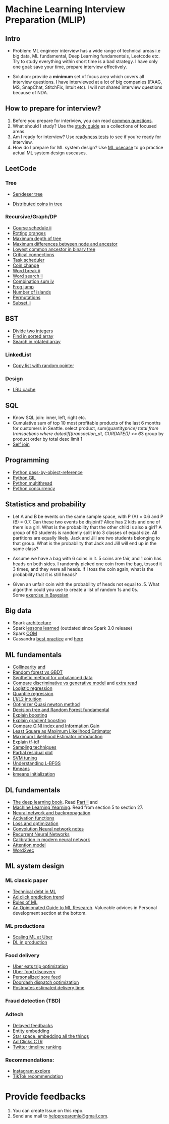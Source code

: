 # Machine Learning Interview Preparation (MLIP)
## Intro
* Problem: ML engineer interview has a wide range of technical areas i.e big data, ML fundamental, Deep Learning fundamentals, Leetcode etc. Try to study everything within short time is a bad strategy. I have only one goal: save your time, prepare interview effectively. 

* Solution: provide a **minimum** set of focus area which covers all interview questions. I have interviewed at a lot of big companies (FAAG, MS, SnapChat, StitchFix, Intuit etc). I will not shared interview questions because of NDA. 

## How to prepare for interview? 
1. Before you prepare for interiview, you can read [common questions](start.md). 
2. What should I study? Use the [study guide](README.md) as a collections of focused areas. 
3. Am I ready for interview? Use [readyness tests](ready.md) to see if you're  ready for interview. 
4. How do I prepare for ML system design? Use [ML usecase](design.md) to go practice actual ML system design usecases. 



## LeetCode

### Tree
* [Ser/deser tree](https://leetcode.com/problems/serialize-and-deserialize-n-ary-tree/)

* [Distributed coins in tree](https://leetcode.com/problems/distribute-coins-in-binary-tree/)

### Recursive/Graph/DP
* [Course schedule ii](https://leetcode.com/problems/course-schedule-ii/)
* [Rotting oranges](https://leetcode.com/problems/rotting-oranges/)
* [Maximum depth of tree](https://leetcode.com/problems/maximum-depth-of-n-ary-tree/)
* [Maximum differences between node and ancestor](https://leetcode.com/problems/maximum-difference-between-node-and-ancestor/)
* [Lowest common ancestor in binary tree](https://leetcode.com/problems/lowest-common-ancestor-of-a-binary-tree)
* [Critical connections](https://leetcode.com/problems/critical-connections-in-a-network)
* [Task scheduler](https://leetcode.com/problems/task-scheduler/)
* [Coin change](https://leetcode.com/problems/coin-change/submissions/)
* [Word break ii](https://leetcode.com/problems/word-break-ii/)
* [Word search ii](https://leetcode.com/problems/word-search-ii/)
* [Combination sum iv](https://leetcode.com/problems/combination-sum-iv/)
* [Frog jump](https://leetcode.com/problems/frog-jump/)
* [Number of islands](https://leetcode.com/problems/number-of-distinct-islands)
* [Permutations](https://leetcode.com/problems/permutations)
* [Subset ii](https://leetcode.com/problems/subsets-ii/submissions/)
## BST
* [Divide two integers](https://leetcode.com/problems/divide-two-integers/submissions/)
* [Find in sorted array](https://leetcode.com/problems/find-first-and-last-position-of-element-in-sorted-array)
* [Search in rotated array](https://leetcode.com/problems/search-in-rotated-sorted-array/)
### LinkedList
* [Copy list with random pointer](https://leetcode.com/problems/copy-list-with-random-pointer/)
### Design
* [LRU cache](https://leetcode.com/problems/lru-cache/solution/)

## SQL
* Know SQL join: inner, left, right etc. 
* Cumulative sum of top 10 most profitable products of the last 6 months for customers in Seattle. select product, sum(quantity*price) total from transactions where datediff(transaction_dt, CURDATE()) <= 6*3 group by product order by total desc limit 1
* [Self join](https://www.sqlservertutorial.net/sql-server-basics/sql-server-self-join/)

## Programming
* [Python pass-by-object-reference](https://robertheaton.com/2014/02/09/pythons-pass-by-object-reference-as-explained-by-philip-k-dick/)
* [Python GIL](https://realpython.com/python-gil/)
* [Python multithread](https://realpython.com/intro-to-python-threading/)
* [Python concurrency](https://realpython.com/python-concurrency/)

## Statistics and probability
* Let A and B be events on the same sample space, with P (A) = 0.6 and P (B) = 0.7. Can these two events be disjoint?
Alice has 2 kids and one of them is a girl. What is the probability that the other child is also a girl? 
A group of 60 students is randomly split into 3 classes of equal size. All partitions are equally likely. Jack and Jill are two students belonging to that group. What is the probability that Jack and Jill will end up in the same class? 
* Assume we have a bag with 6 coins in it. 5 coins are fair, and 1 coin has heads on both sides. I randomly picked one coin from the bag, tossed it 3 times, and they were all heads. If I toss the coin again, what is the probability that it is still heads?

* Given an unfair coin with the probability of heads not equal to .5. What algorithm could you use to create a list of random 1s and 0s.  
Some [exercise in Bayesian](https://blogs.kent.ac.uk/jonw/files/2015/04/Puza2005.pdf)

## Big data
* Spark [architecture](http://datastrophic.io/core-concepts-architecture-and-internals-of-apache-spark/)
* Spark [lessons learned](https://databricks.com/blog/2016/08/31/apache-spark-scale-a-60-tb-production-use-case.html) (outdated since Spark 3.0 release)  
* Spark [OOM](https://stackoverflow.com/questions/21138751/spark-java-lang-outofmemoryerror-java-heap-space)
* Cassandra [best practice](https://tech.ebayinc.com/engineering/cassandra-data-modeling-best-practices-part-1/) and [here](https://cassandra.apache.org/doc/latest/data_modeling/intro.html)


## ML fundamentals
* [Collinearity](https://statisticsbyjim.com/regression/multicollinearity-in-regression-analysis/) [and](https://www.youtube.com/watch?v=Cba9LJ9lS8s)
* [Random forest vs GBDT](http://fastml.com/what-is-better-gradient-boosted-trees-or-random-forest/)
* [Synthetic method for unbalanced data](https://www.jair.org/index.php/jair/article/download/10302/24590)
* [Compare discriminative vs generative model](https://medium.com/@mlengineer/generative-and-discriminative-models-af5637a66a3) and [extra read](http://ai.stanford.edu/~ang/papers/nips01-discriminativegenerative.pdf)
* [Logistic regression](https://www.youtube.com/watch?v=-la3q9d7AKQ)
* [Quantile regression](https://www.youtube.com/watch?v=s203ScTy4xQ&t=954s)
* [L1/L2 intuition](https://www.linkedin.com/pulse/intuitive-visual-explanation-differences-between-l1-l2-xiaoli-chen/)
* [Optimizer Quasi newton method](http://www.seas.ucla.edu/~vandenbe/236C/lectures/qnewton.pdf)
* [Decision tree and Random Forest fundamental](https://people.csail.mit.edu/dsontag/courses/ml16/slides/lecture11.pdf)
* [Explain boosting](https://web.stanford.edu/~hastie/TALKS/boost.pdf)
* [Explain gradient boosting](https://www.youtube.com/watch?v=wPqtzj5VZus)
* [Compare GINI index and Information Gain](https://www.unine.ch/files/live/sites/imi/files/shared/documents/papers/Gini_index_fulltext.pdf)
* [Least Square as Maximum Likelihood Estimator](https://www.youtube.com/watch?v=_-Gnu498s3o)
* [Maximum Likelihood Estimator introduction](https://www.youtube.com/watch?v=jpHreXjtw1Q)
* [Explain tf-idf](http://citeseerx.ist.psu.edu/viewdoc/download?doi=10.1.1.97.7340&rep=rep1&type=pdf)
* [Sampling techniques](https://towardsdatascience.com/sampling-techniques-a4e34111d808)
* [Partial residual plot](https://en.wikipedia.org/wiki/Partial_residual_plot)
* [SVM tuning](https://www.hackerearth.com/blog/developers/simple-tutorial-svm-parameter-tuning-python-r/)
* [Understanding L-BFGS](https://aria42.com/blog/2014/12/understanding-lbfgs)
* [Kmeans](https://stanford.edu/~cpiech/cs221/handouts/kmeans.html)
* [kmeans initialization](https://www.coursera.org/lecture/cluster-analysis/3-3-initialization-of-k-means-clustering-bPyBl)


## DL fundamentals
* [The deep learning book](https://www.deeplearningbook.org/). Read [Part ii](https://www.deeplearningbook.org/contents/part_practical.html) and 
* [Machine Learning Yearning](https://d2wvfoqc9gyqzf.cloudfront.net/content/uploads/2018/09/Ng-MLY01-13.pdf). Read from section 5 to section 27.
* [Neural network and backpropagation](http://cs231n.stanford.edu/slides/2020/lecture_4.pdf)
* [Activation functions](https://missinglink.ai/guides/neural-network-concepts/7-types-neural-network-activation-functions-right/)
* [Loss and optimization](http://cs231n.stanford.edu/slides/2020/lecture_3.pdf)
* [Convolution Neural network notes](https://cs231n.github.io/convolutional-networks/)
* [Recurrent Neural Networks](http://cs231n.stanford.edu/slides/2020/lecture_10.pdf)
* [Calibration in modern neural network](https://arxiv.org/pdf/1706.04599.pdf)
* [Attention model](https://www.youtube.com/watch?v=quoGRI-1l0A&list=RDCMUCcIXc5mJsHVYTZR1maL5l9w&index=2)
* [Word2vec](https://papers.nips.cc/paper/5021-distributed-representations-of-words-and-phrases-and-their-compositionality.pdf)


## ML system design
### ML classic paper
* [Technical debt in ML](https://papers.nips.cc/paper/5656-hidden-technical-debt-in-machine-learning-systems.pdf)
* [Ad click prediction trend](https://storage.googleapis.com/pub-tools-public-publication-data/pdf/41159.pdf)
* [Rules of ML](https://developers.google.com/machine-learning/guides/rules-of-ml)
* [An Opinionated Guide to ML Research](http://joschu.net/blog/opinionated-guide-ml-research.html). Valueable advices in Personal development section at the bottom.

### ML productions
* [Scaling ML at Uber](https://eng.uber.com/scaling-michelangelo/)
* [DL in production](https://github.com/alirezadir/Production-Level-Deep-Learning)
### Food delivery
* [Uber eats trip optimization](https://eng.uber.com/uber-eats-trip-optimization/)
* [Uber food discovery](https://eng.uber.com/uber-eats-query-understanding/)
* [Personalized sore feed](https://blog.doordash.com/personalized-store-feed-with-vector-embeddings-251ad7a2c09a)
* [Doordash dispatch optimization](https://doordash.engineering/2020/02/28/next-generation-optimization-for-dasher-dispatch-at-doordash/)
* [Postmates estimated delivery time](http://engineering.postmates.com/Estimating-Delivery-Times/)

### Fraud detection (TBD)

### Adtech
* [Delayed feedbacks](https://blog.twitter.com/engineering/en_us/topics/insights/2019/improving-engagement-on-digital-ads-with-delayed-feedback.html)
* [Entity embedding](https://blog.twitter.com/engineering/en_us/topics/insights/2018/embeddingsattwitter.html)
* [Star space, embedding all the things](https://arxiv.org/pdf/1709.03856.pdf)
* [Ad Clicks CTR](https://research.fb.com/wp-content/uploads/2016/11/practical-lessons-from-predicting-clicks-on-ads-at-facebook.pdf)
* [Twitter timeline ranking](https://blog.twitter.com/engineering/en_us/topics/insights/2017/using-deep-learning-at-scale-in-twitters-timelines.html)

### Recommendations:
* [Instagram explore](https://ai.facebook.com/blog/powered-by-ai-instagrams-explore-recommender-system/)
* [TikTok recommendation](https://newsroom.tiktok.com/en-us/how-tiktok-recommends-videos-for-you)


# Provide feedbacks
1. You can create Issue on this repo. 
2. Send ane mail to helppreparemle@gmail.com. 